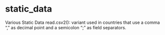 # static_data
Various Static Data
read.csv2(): variant used in countries that use a comma “,” as decimal point and a semicolon “;” as field separators.
